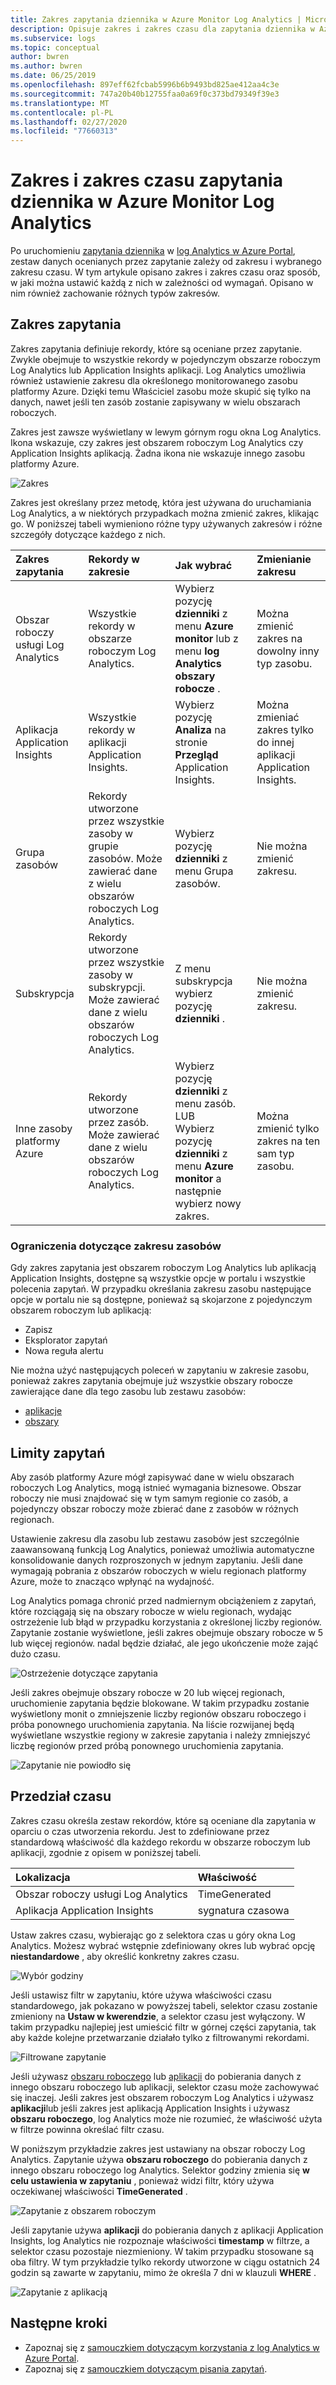 ```yaml
---
title: Zakres zapytania dziennika w Azure Monitor Log Analytics | Microsoft Docs
description: Opisuje zakres i zakres czasu dla zapytania dziennika w Azure Monitor Log Analytics.
ms.subservice: logs
ms.topic: conceptual
author: bwren
ms.author: bwren
ms.date: 06/25/2019
ms.openlocfilehash: 897eff62fcbab5996b6b9493bd825ae412aa4c3e
ms.sourcegitcommit: 747a20b40b12755faa0a69f0c373bd79349f39e3
ms.translationtype: MT
ms.contentlocale: pl-PL
ms.lasthandoff: 02/27/2020
ms.locfileid: "77660313"
---
```

# <a name="log-query-scope-and-time-range-in-azure-monitor-log-analytics"></a>Zakres i zakres czasu zapytania dziennika w Azure Monitor Log Analytics
Po uruchomieniu [zapytania dziennika](log-query-overview.md) w [log Analytics w Azure Portal](get-started-portal.md), zestaw danych ocenianych przez zapytanie zależy od zakresu i wybranego zakresu czasu. W tym artykule opisano zakres i zakres czasu oraz sposób, w jaki można ustawić każdą z nich w zależności od wymagań. Opisano w nim również zachowanie różnych typów zakresów.


## <a name="query-scope"></a>Zakres zapytania
Zakres zapytania definiuje rekordy, które są oceniane przez zapytanie. Zwykle obejmuje to wszystkie rekordy w pojedynczym obszarze roboczym Log Analytics lub Application Insights aplikacji. Log Analytics umożliwia również ustawienie zakresu dla określonego monitorowanego zasobu platformy Azure. Dzięki temu Właściciel zasobu może skupić się tylko na danych, nawet jeśli ten zasób zostanie zapisywany w wielu obszarach roboczych.

Zakres jest zawsze wyświetlany w lewym górnym rogu okna Log Analytics. Ikona wskazuje, czy zakres jest obszarem roboczym Log Analytics czy Application Insights aplikacją. Żadna ikona nie wskazuje innego zasobu platformy Azure.

![Zakres](media/scope/scope.png)

Zakres jest określany przez metodę, która jest używana do uruchamiania Log Analytics, a w niektórych przypadkach można zmienić zakres, klikając go. W poniższej tabeli wymieniono różne typy używanych zakresów i różne szczegóły dotyczące każdego z nich.

| Zakres zapytania | Rekordy w zakresie | Jak wybrać | Zmienianie zakresu |
|:---|:---|:---|:---|
| Obszar roboczy usługi Log Analytics | Wszystkie rekordy w obszarze roboczym Log Analytics. | Wybierz pozycję **dzienniki** z menu **Azure monitor** lub z menu **log Analytics obszary robocze** .  | Można zmienić zakres na dowolny inny typ zasobu. |
| Aplikacja Application Insights | Wszystkie rekordy w aplikacji Application Insights. | Wybierz pozycję **Analiza** na stronie **Przegląd** Application Insights. | Można zmieniać zakres tylko do innej aplikacji Application Insights. |
| Grupa zasobów | Rekordy utworzone przez wszystkie zasoby w grupie zasobów. Może zawierać dane z wielu obszarów roboczych Log Analytics. | Wybierz pozycję **dzienniki** z menu Grupa zasobów. | Nie można zmienić zakresu.|
| Subskrypcja | Rekordy utworzone przez wszystkie zasoby w subskrypcji. Może zawierać dane z wielu obszarów roboczych Log Analytics. | Z menu subskrypcja wybierz pozycję **dzienniki** .   | Nie można zmienić zakresu. |
| Inne zasoby platformy Azure | Rekordy utworzone przez zasób. Może zawierać dane z wielu obszarów roboczych Log Analytics.  | Wybierz pozycję **dzienniki** z menu zasób.<br>LUB<br>Wybierz pozycję **dzienniki** z menu **Azure monitor** a następnie wybierz nowy zakres. | Można zmienić tylko zakres na ten sam typ zasobu. |

### <a name="limitations-when-scoped-to-a-resource"></a>Ograniczenia dotyczące zakresu zasobów

Gdy zakres zapytania jest obszarem roboczym Log Analytics lub aplikacją Application Insights, dostępne są wszystkie opcje w portalu i wszystkie polecenia zapytań. W przypadku określania zakresu zasobu następujące opcje w portalu nie są dostępne, ponieważ są skojarzone z pojedynczym obszarem roboczym lub aplikacją:

- Zapisz
- Eksplorator zapytań
- Nowa reguła alertu

Nie można użyć następujących poleceń w zapytaniu w zakresie zasobu, ponieważ zakres zapytania obejmuje już wszystkie obszary robocze zawierające dane dla tego zasobu lub zestawu zasobów:

- [aplikacje](app-expression.md)
- [obszary](workspace-expression.md)
 

## <a name="query-limits"></a>Limity zapytań
Aby zasób platformy Azure mógł zapisywać dane w wielu obszarach roboczych Log Analytics, mogą istnieć wymagania biznesowe. Obszar roboczy nie musi znajdować się w tym samym regionie co zasób, a pojedynczy obszar roboczy może zbierać dane z zasobów w różnych regionach.  

Ustawienie zakresu dla zasobu lub zestawu zasobów jest szczególnie zaawansowaną funkcją Log Analytics, ponieważ umożliwia automatyczne konsolidowanie danych rozproszonych w jednym zapytaniu. Jeśli dane wymagają pobrania z obszarów roboczych w wielu regionach platformy Azure, może to znacząco wpłynąć na wydajność.

Log Analytics pomaga chronić przed nadmiernym obciążeniem z zapytań, które rozciągają się na obszary robocze w wielu regionach, wydając ostrzeżenie lub błąd w przypadku korzystania z określonej liczby regionów. Zapytanie zostanie wyświetlone, jeśli zakres obejmuje obszary robocze w 5 lub więcej regionów. nadal będzie działać, ale jego ukończenie może zająć dużo czasu.

![Ostrzeżenie dotyczące zapytania](media/scope/query-warning.png)

Jeśli zakres obejmuje obszary robocze w 20 lub więcej regionach, uruchomienie zapytania będzie blokowane. W takim przypadku zostanie wyświetlony monit o zmniejszenie liczby regionów obszaru roboczego i próba ponownego uruchomienia zapytania. Na liście rozwijanej będą wyświetlane wszystkie regiony w zakresie zapytania i należy zmniejszyć liczbę regionów przed próbą ponownego uruchomienia zapytania.

![Zapytanie nie powiodło się](media/scope/query-failed.png)


## <a name="time-range"></a>Przedział czasu
Zakres czasu określa zestaw rekordów, które są oceniane dla zapytania w oparciu o czas utworzenia rekordu. Jest to zdefiniowane przez standardową właściwość dla każdego rekordu w obszarze roboczym lub aplikacji, zgodnie z opisem w poniższej tabeli.

| Lokalizacja | Właściwość |
|:---|:---|
| Obszar roboczy usługi Log Analytics          | TimeGenerated |
| Aplikacja Application Insights | sygnatura czasowa     |

Ustaw zakres czasu, wybierając go z selektora czas u góry okna Log Analytics.  Możesz wybrać wstępnie zdefiniowany okres lub wybrać opcję **niestandardowe** , aby określić konkretny zakres czasu.

![Wybór godziny](media/scope/time-picker.png)

Jeśli ustawisz filtr w zapytaniu, które używa właściwości czasu standardowego, jak pokazano w powyższej tabeli, selektor czasu zostanie zmieniony na **Ustaw w kwerendzie**, a selektor czasu jest wyłączony. W takim przypadku najlepiej jest umieścić filtr w górnej części zapytania, tak aby każde kolejne przetwarzanie działało tylko z filtrowanymi rekordami.

![Filtrowane zapytanie](media/scope/query-filtered.png)

Jeśli używasz [obszaru roboczego](workspace-expression.md) lub [aplikacji](app-expression.md) do pobierania danych z innego obszaru roboczego lub aplikacji, selektor czasu może zachowywać się inaczej. Jeśli zakres jest obszarem roboczym Log Analytics i używasz **aplikacji**lub jeśli zakres jest aplikacją Application Insights i używasz **obszaru roboczego**, log Analytics może nie rozumieć, że właściwość użyta w filtrze powinna określać filtr czasu.

W poniższym przykładzie zakres jest ustawiany na obszar roboczy Log Analytics.  Zapytanie używa **obszaru roboczego** do pobierania danych z innego obszaru roboczego log Analytics. Selektor godziny zmienia się **w celu ustawienia w zapytaniu** , ponieważ widzi filtr, który używa oczekiwanej właściwości **TimeGenerated** .

![Zapytanie z obszarem roboczym](media/scope/query-workspace.png)

Jeśli zapytanie używa **aplikacji** do pobierania danych z aplikacji Application Insights, log Analytics nie rozpoznaje właściwości **timestamp** w filtrze, a selektor czasu pozostaje niezmieniony. W takim przypadku stosowane są oba filtry. W tym przykładzie tylko rekordy utworzone w ciągu ostatnich 24 godzin są zawarte w zapytaniu, mimo że określa 7 dni w klauzuli **WHERE** .

![Zapytanie z aplikacją](media/scope/query-app.png)

## <a name="next-steps"></a>Następne kroki

- Zapoznaj się z [samouczkiem dotyczącym korzystania z log Analytics w Azure Portal](get-started-portal.md).
- Zapoznaj się z [samouczkiem dotyczącym pisania zapytań](get-started-queries.md).
